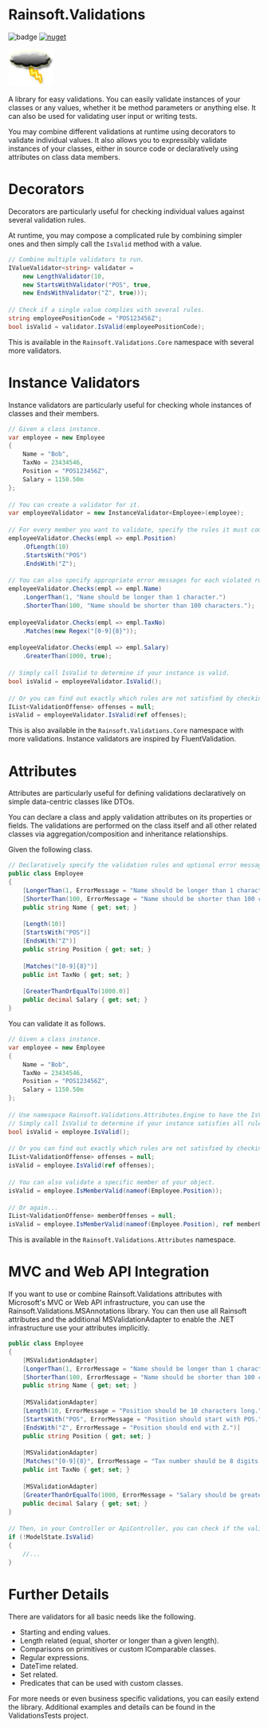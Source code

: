 # Rainsoft.Validations
![badge](https://img.shields.io/endpoint?url=https://gist.githubusercontent.com/chr1st0scli/f0fdc8ecc54e8bc61730caa4d91a8a3f/raw/rain-validations-code-coverage.json)
[![nuget](https://img.shields.io/nuget/vpre/Rainsoft.Validations?color=blue)](https://www.nuget.org/packages/Rainsoft.Validations/)

![Logo](RainApps.png)

A library for easy validations. You can easily validate instances of your classes or any values, whether it be method parameters or anything else. It can also be used for validating user input or writing tests.

You may combine different validations at runtime using decorators to validate individual values. It also allows you to expressibly validate instances of your classes, either in source code or declaratively using attributes on class data members.

# Decorators #
Decorators are particularly useful for checking individual values against several validation rules.

At runtime, you may compose a complicated rule by combining simpler ones and then simply call the `IsValid` method with a value.

```csharp
// Combine multiple validators to run.
IValueValidator<string> validator =
    new LengthValidator(10,
    new StartsWithValidator("POS", true,
    new EndsWithValidator("Z", true)));

// Check if a single value complies with several rules.
string employeePositionCode = "POS123456Z";
bool isValid = validator.IsValid(employeePositionCode);
```
This is available in the `Rainsoft.Validations.Core` namespace with several more validators.

# Instance Validators #
Instance validators are particularly useful for checking whole instances of classes and their members.

```csharp
// Given a class instance.
var employee = new Employee
{
    Name = "Bob",
    TaxNo = 23434546,
    Position = "POS123456Z",
    Salary = 1150.50m
};

// You can create a validator for it.
var employeeValidator = new InstanceValidator<Employee>(employee);

// For every member you want to validate, specify the rules it must comply with.
employeeValidator.Checks(empl => empl.Position)
    .OfLength(10)
    .StartsWith("POS")
    .EndsWith("Z");

// You can also specify appropriate error messages for each violated rule.
employeeValidator.Checks(empl => empl.Name)
    .LongerThan(1, "Name should be longer than 1 character.")
    .ShorterThan(100, "Name should be shorter than 100 characters.");

employeeValidator.Checks(empl => empl.TaxNo)
    .Matches(new Regex("[0-9]{8}"));

employeeValidator.Checks(empl => empl.Salary)
    .GreaterThan(1000, true);

// Simply call IsValid to determine if your instance is valid.
bool isValid = employeeValidator.IsValid();

// Or you can find out exactly which rules are not satisfied by checking the offenses.
IList<ValidationOffense> offenses = null;
isValid = employeeValidator.IsValid(ref offenses);
```
This is also available in the `Rainsoft.Validations.Core` namespace with more validations. Instance validators are inspired by FluentValidation.

# Attributes #
Attributes are particularly useful for defining validations declaratively on simple data-centric classes like DTOs.

You can declare a class and apply validation attributes on its properties or fields. The validations are performed on the class itself and all other related classes via aggregation/composition and inheritance relationships.

Given the following class.

```csharp
// Declaratively specify the validation rules and optional error messages in your class declaration.
public class Employee
{
    [LongerThan(1, ErrorMessage = "Name should be longer than 1 character.")]
    [ShorterThan(100, ErrorMessage = "Name should be shorter than 100 characters.")]
    public string Name { get; set; }

    [Length(10)]
    [StartsWith("POS")]
    [EndsWith("Z")]
    public string Position { get; set; }

    [Matches("[0-9]{8}")]
    public int TaxNo { get; set; }

    [GreaterThanOrEqualTo(1000.0)]
    public decimal Salary { get; set; }
}
```

You can validate it as follows.

```csharp
// Given a class instance.
var employee = new Employee
{
    Name = "Bob",
    TaxNo = 23434546,
    Position = "POS123456Z",
    Salary = 1150.50m
};

// Use namespace Rainsoft.Validations.Attributes.Engine to have the IsValid extension method available on your classes.
// Simply call IsValid to determine if your instance satisfies all rules.
bool isValid = employee.IsValid();

// Or you can find out exactly which rules are not satisfied by checking the offenses.
IList<ValidationOffense> offenses = null;
isValid = employee.IsValid(ref offenses);

// You can also validate a specific member of your object.
isValid = employee.IsMemberValid(nameof(Employee.Position));

// Or again...
IList<ValidationOffense> memberOffenses = null;
isValid = employee.IsMemberValid(nameof(Employee.Position), ref memberOffenses);
```
This is available in the `Rainsoft.Validations.Attributes` namespace.

# MVC and Web API Integration #
If you want to use or combine Rainsoft.Validations attributes with Microsoft's MVC or Web API infrastructure, you can use the Rainsoft.Validations.MSAnnotations library.
You can then use all Rainsoft attributes and the additional MSValidationAdapter to enable the .NET infrastructure use your attributes implicitly.

```csharp
public class Employee
{
    [MSValidationAdapter]
    [LongerThan(1, ErrorMessage = "Name should be longer than 1 character.")]
    [ShorterThan(100, ErrorMessage = "Name should be shorter than 100 characters.")]
    public string Name { get; set; }

    [MSValidationAdapter]
    [Length(10, ErrorMessage = "Position should be 10 characters long.")]
    [StartsWith("POS", ErrorMessage = "Position should start with POS.")]
    [EndsWith("Z", ErrorMessage = "Position should end with Z.")]
    public string Position { get; set; }

    [MSValidationAdapter]
    [Matches("[0-9]{8}", ErrorMessage = "Tax number should be 8 digits.")]
    public int TaxNo { get; set; }

    [MSValidationAdapter]
    [GreaterThanOrEqualTo(1000, ErrorMessage = "Salary should be greater than or equal to 1000.")]
    public decimal Salary { get; set; }
}

// Then, in your Controller or ApiController, you can check if the validation fails.
if (!ModelState.IsValid)
{
	//...
}
```

# Further Details #
There are validators for all basic needs like the following.
* Starting and ending values.
* Length related (equal, shorter or longer than a given length).
* Comparisons on primitives or custom IComparable classes.
* Regular expressions.
* DateTime related.
* Set related.
* Predicates that can be used with custom classes.

For more needs or even business specific validations, you can easily extend the library. Additional examples and details can be found in the ValidationsTests project.
